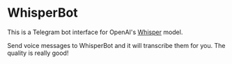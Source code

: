 # WhisperBot

This is a Telegram bot interface for OpenAI's [Whisper](https://openai.com/research/whisper) model. 

Send voice messages to WhisperBot and it will transcribe them for you. 
The quality is really good!

